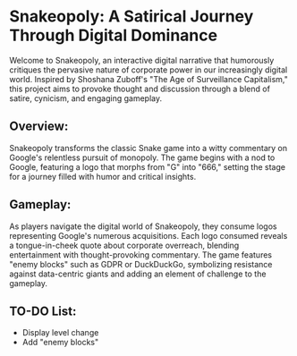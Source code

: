 # Snakeopoly: A Satirical Journey Through Digital Dominance

Welcome to Snakeopoly, an interactive digital narrative that humorously critiques the pervasive nature of corporate power in our increasingly digital world. Inspired by Shoshana Zuboff's "The Age of Surveillance Capitalism," this project aims to provoke thought and discussion through a blend of satire, cynicism, and engaging gameplay.

## Overview:

Snakeopoly transforms the classic Snake game into a witty commentary on Google's relentless pursuit of monopoly. The game begins with a nod to Google, featuring a logo that morphs from "G" into "666," setting the stage for a journey filled with humor and critical insights.

## Gameplay:

As players navigate the digital world of Snakeopoly, they consume logos representing Google's numerous acquisitions. Each logo consumed reveals a tongue-in-cheek quote about corporate overreach, blending entertainment with thought-provoking commentary. The game features "enemy blocks" such as GDPR or DuckDuckGo, symbolizing resistance against data-centric giants and adding an element of challenge to the gameplay.

## TO-DO List:

- Display level change
- Add "enemy blocks"
